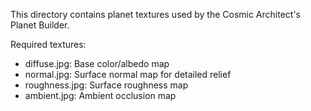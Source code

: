 This directory contains planet textures used by the Cosmic Architect's Planet Builder.

Required textures:
- diffuse.jpg: Base color/albedo map
- normal.jpg: Surface normal map for detailed relief
- roughness.jpg: Surface roughness map
- ambient.jpg: Ambient occlusion map
